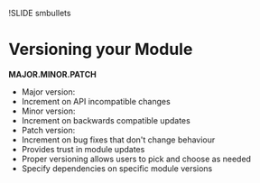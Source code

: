 !SLIDE smbullets
# Versioning your Module

**MAJOR.MINOR.PATCH**

* Major version:
 * Increment on API incompatible changes
* Minor version:
 * Increment on backwards compatible updates
* Patch version:
 * Increment on bug fixes that don't change behaviour
* Provides trust in module updates
* Proper versioning allows users to pick and choose as needed
* Specify dependencies on specific module versions
